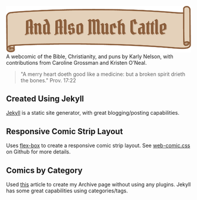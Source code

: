 ![# And Also Much Cattle][logo]
A webcomic of the Bible, Christianity, and puns by Karly Nelson, with contributions from Caroline Grossman and Kristen O'Neal.

>"A merry heart doeth good like a medicine: but a broken spirit drieth the bones." Prov. 17:22



## Created Using Jekyll
[Jekyll] is a static site generator, with great blogging/posting capabilities.

## Responsive Comic Strip Layout
Uses [flex-box] to create a responsive comic strip layout. See [web-comic.css] on Github for more details.

## Comics by Category
Used [this] article to create my Archive page without using any plugins.
Jekyll has some great capabilities using categories/tags.


[logo]:https://github.com/karlyanelson/andalsomuchcattle/blob/gh-pages/logo.png
[flex-box]:https://css-tricks.com/snippets/css/a-guide-to-flexbox/
[this]:https://codinfox.github.io/dev/2015/03/06/use-tags-and-categories-in-your-jekyll-based-github-pages/
[Jekyll]:http://jekyllrb.com
[web-comic.css]:https://github.com/karlyanelson/web-comic.css
